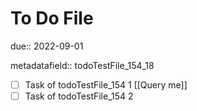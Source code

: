 # To Do File

due:: 2022-09-01

metadatafield:: todoTestFile_154\_18

- [ ] Task of todoTestFile_154 1 [[Query me]]
- [ ] Task of todoTestFile_154 2
